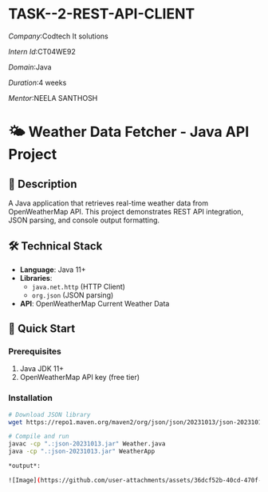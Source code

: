# TASK--2-REST-API-CLIENT

*Company*:Codtech It solutions

*Intern Id*:CT04WE92

*Domain*:Java

*Duration*:4 weeks

*Mentor*:NEELA SANTHOSH

# 🌤️ Weather Data Fetcher - Java API Project

## 📝 Description
A Java application that retrieves real-time weather data from OpenWeatherMap API. This project demonstrates REST API integration, JSON parsing, and console output formatting.

## 🛠️ Technical Stack
- **Language**: Java 11+
- **Libraries**: 
  - `java.net.http` (HTTP Client)
  - `org.json` (JSON parsing)
- **API**: OpenWeatherMap Current Weather Data

## 🚀 Quick Start

### Prerequisites
1. Java JDK 11+
2. OpenWeatherMap API key (free tier)

### Installation
```bash
# Download JSON library
wget https://repo1.maven.org/maven2/org/json/json/20231013/json-20231013.jar

# Compile and run
javac -cp ".:json-20231013.jar" Weather.java
java -cp ".:json-20231013.jar" WeatherApp

*output*:

![Image](https://github.com/user-attachments/assets/36dcf52b-40cd-470f-aa95-c0d0bf353a98)
